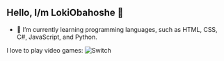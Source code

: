 ## Hello, I/m LokiObahoshe 👋

- 🌱 I’m currently learning programming languages, such as HTML, CSS, C#, JavaScript, and Python.

I love to play video games:
![Switch](https://img.shields.io/badge/Switch-E60012?style=for-the-badge&logo=nintendo-switch&logoColor=white)

<!--
**LokiObahoshe/LokiObahoshe** is a ✨ _special_ ✨ repository because its `README.md` (this file) appears on your GitHub profile.

Here are some ideas to get you started:

- 🔭 I’m currently working on ...
- 🌱 I’m currently learning ...
- 👯 I’m looking to collaborate on ...
- 🤔 I’m looking for help with ...
- 💬 Ask me about ...
- 📫 How to reach me: ...
- 😄 Pronouns: ...
- ⚡ Fun fact: ...
-->

